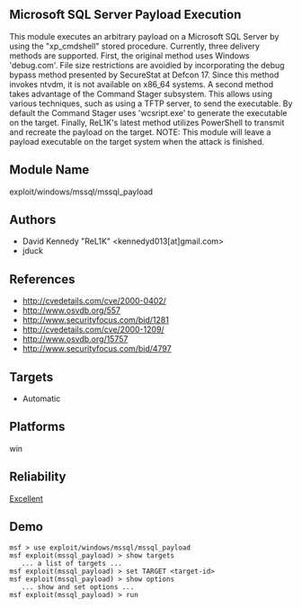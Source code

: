 ## Microsoft SQL Server Payload Execution

This module executes an arbitrary payload on a Microsoft SQL 
Server by using the "xp_cmdshell" stored procedure. 
Currently, three delivery methods are supported. First, the 
original method uses Windows 'debug.com'. File size 
restrictions are avoidied by incorporating the debug bypass 
method presented by SecureStat at Defcon 17. Since this 
method invokes ntvdm, it is not available on x86_64 systems. 
A second method takes advantage of the Command Stager 
subsystem. This allows using various techniques, such as 
using a TFTP server, to send the executable. By default the 
Command Stager uses 'wcsript.exe' to generate the executable 
on the target. Finally, ReL1K's latest method utilizes 
PowerShell to transmit and recreate the payload on the 
target. NOTE: This module will leave a payload executable on 
the target system when the attack is finished.


## Module Name
exploit/windows/mssql/mssql_payload

## Authors
* David Kennedy "ReL1K" <kennedyd013[at]gmail.com>
* jduck


## References
* http://cvedetails.com/cve/2000-0402/
* http://www.osvdb.org/557
* http://www.securityfocus.com/bid/1281
* http://cvedetails.com/cve/2000-1209/
* http://www.osvdb.org/15757
* http://www.securityfocus.com/bid/4797



## Targets
* Automatic


## Platforms
win

## Reliability
[Excellent](https://github.com/rapid7/metasploit-framework/wiki/Exploit-Ranking)

## Demo

```
msf > use exploit/windows/mssql/mssql_payload
msf exploit(mssql_payload) > show targets
   ... a list of targets ...
msf exploit(mssql_payload) > set TARGET <target-id>
msf exploit(mssql_payload) > show options
   ... show and set options ...
msf exploit(mssql_payload) > run
```
    
    